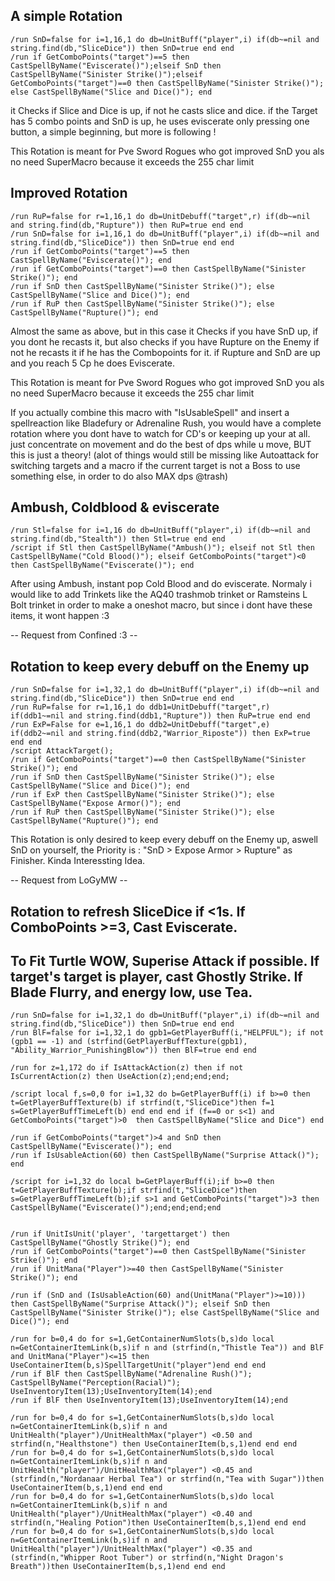 ## A simple Rotation
```
/run SnD=false for i=1,16,1 do db=UnitBuff("player",i) if(db~=nil and string.find(db,"SliceDice")) then SnD=true end end
/run if GetComboPoints("target")==5 then CastSpellByName("Eviscerate()");elseif SnD then CastSpellByName("Sinister Strike()");elseif GetComboPoints("target")==0 then CastSpellByName("Sinister Strike()"); else CastSpellByName("Slice and Dice()"); end
```
it Checks if Slice and Dice is up, if not he casts slice and dice.
if the Target has 5 combo points and SnD is up, he uses eviscerate
only pressing one button, a simple beginning, but more is following !

This Rotation is meant for Pve Sword Rogues who got improved SnD
you als no need SuperMacro because it exceeds the 255 char limit


## Improved Rotation
```
/run RuP=false for r=1,16,1 do db=UnitDebuff("target",r) if(db~=nil and string.find(db,"Rupture")) then RuP=true end end
/run SnD=false for i=1,16,1 do db=UnitBuff("player",i) if(db~=nil and string.find(db,"SliceDice")) then SnD=true end end
/run if GetComboPoints("target")==5 then CastSpellByName("Eviscerate()"); end
/run if GetComboPoints("target")==0 then CastSpellByName("Sinister Strike()"); end
/run if SnD then CastSpellByName("Sinister Strike()"); else CastSpellByName("Slice and Dice()"); end
/run if RuP then CastSpellByName("Sinister Strike()"); else CastSpellByName("Rupture()"); end
```
Almost the same as above, but in this case it Checks if you have SnD up, if you dont he recasts it, but also checks if you have Rupture on the Enemy if not he recasts it if he has the Combopoints for it. if Rupture and SnD are up and you reach 5 Cp he does Eviscerate.

This Rotation is meant for Pve Sword Rogues who got improved SnD
you als no need SuperMacro because it exceeds the 255 char limit

If you actually combine this macro with "IsUsableSpell" and insert a spellreaction like Bladefury or Adrenaline Rush, you would have a complete rotation where you dont have to watch for CD's or keeping up your at all. just concentrate on movement and do the best of dps while u move, BUT this is just a theory! (alot of things would still be missing like Autoattack for switching targets and a macro if the current target is not a Boss to use something else, in order to do also MAX dps @trash)


## Ambush, Coldblood & eviscerate
```
/run Stl=false for i=1,16 do db=UnitBuff("player",i) if(db~=nil and string.find(db,"Stealth")) then Stl=true end end
/script if Stl then CastSpellByName("Ambush()"); elseif not Stl then CastSpellByName("Cold Blood()"); elseif GetComboPoints("target")<0 then CastSpellByName("Eviscerate()"); end
```
After using Ambush, instant pop Cold Blood and do eviscerate. Normaly i would like to add Trinkets like the AQ40 trashmob trinket or Ramsteins L Bolt trinket in order to make a oneshot macro, but since i dont have these items, it wont happen :3

-- Request from Confined :3 --


## Rotation to keep every debuff on the Enemy up
```
/run SnD=false for i=1,32,1 do db=UnitBuff("player",i) if(db~=nil and string.find(db,"SliceDice")) then SnD=true end end
/run RuP=false for r=1,16,1 do ddb1=UnitDebuff("target",r) if(ddb1~=nil and string.find(ddb1,"Rupture")) then RuP=true end end
/run ExP=False for e=1,16,1 do ddb2=UnitDebuff("target",e) if(ddb2~=nil and string.find(ddb2,"Warrior_Riposte")) then ExP=true end end
/script AttackTarget();
/run if GetComboPoints("target")==0 then CastSpellByName("Sinister Strike()"); end
/run if SnD then CastSpellByName("Sinister Strike()"); else CastSpellByName("Slice and Dice()"); end
/run if ExP then CastSpellByName("Sinister Strike()"); else CastSpellByName("Expose Armor()"); end
/run if RuP then CastSpellByName("Sinister Strike()"); else CastSpellByName("Rupture()"); end
```
This Rotation is only desired to keep every debuff on the Enemy up, aswell SnD on yourself, the Priority is : "SnD > Expose Armor > Rupture" as Finisher.
Kinda Interessting Idea.

-- Request from LoGyMW --


## Rotation to refresh SliceDice if <1s.  If ComboPoints >=3, Cast Eviscerate. 
## To Fit Turtle WOW, Superise Attack if possible. If target's target is player, cast Ghostly Strike. If Blade Flurry, and energy low, use Tea.

```
/run SnD=false for i=1,32,1 do db=UnitBuff("player",i) if(db~=nil and string.find(db,"SliceDice")) then SnD=true end end
/run BlF=false for i=1,32,1 do gpb1=GetPlayerBuff(i,"HELPFUL"); if not (gpb1 == -1) and (strfind(GetPlayerBuffTexture(gpb1), "Ability_Warrior_PunishingBlow")) then BlF=true end end

/run for z=1,172 do if IsAttackAction(z) then if not IsCurrentAction(z) then UseAction(z);end;end;end;

/script local f,s=0,0 for i=1,32 do b=GetPlayerBuff(i) if b>=0 then t=GetPlayerBuffTexture(b) if strfind(t,"SliceDice")then f=1 s=GetPlayerBuffTimeLeft(b) end end end if (f==0 or s<1) and GetComboPoints("target")>0  then CastSpellByName("Slice and Dice") end

/run if GetComboPoints("target")>4 and SnD then CastSpellByName("Eviscerate()"); end
/run if IsUsableAction(60) then CastSpellByName("Surprise Attack()"); end

/script for i=1,32 do local b=GetPlayerBuff(i);if b>=0 then t=GetPlayerBuffTexture(b);if strfind(t,"SliceDice")then s=GetPlayerBuffTimeLeft(b);if s>1 and GetComboPoints("target")>3 then CastSpellByName("Eviscerate()");end;end;end;end


/run if UnitIsUnit('player', 'targettarget') then CastSpellByName("Ghostly Strike()"); end
/run if GetComboPoints("target")==0 then CastSpellByName("Sinister Strike()"); end
/run if UnitMana("Player")>=40 then CastSpellByName("Sinister Strike()"); end

/run if (SnD and (IsUsableAction(60) and(UnitMana("Player")>=10))) then CastSpellByName("Surprise Attack()"); elseif SnD then CastSpellByName("Sinister Strike()"); else CastSpellByName("Slice and Dice()"); end

/run for b=0,4 do for s=1,GetContainerNumSlots(b,s)do local n=GetContainerItemLink(b,s)if n and (strfind(n,"Thistle Tea")) and BlF and UnitMana("Player")<=15 then UseContainerItem(b,s)SpellTargetUnit("player")end end end
/run if BlF then CastSpellByName("Adrenaline Rush()"); CastSpellByName("Perception(Racial)"); UseInventoryItem(13);UseInventoryItem(14);end
/run if BlF then UseInventoryItem(13);UseInventoryItem(14);end

/run for b=0,4 do for s=1,GetContainerNumSlots(b,s)do local n=GetContainerItemLink(b,s)if n and UnitHealth("player")/UnitHealthMax("player") <0.50 and strfind(n,"Healthstone") then UseContainerItem(b,s,1)end end end
/run for b=0,4 do for s=1,GetContainerNumSlots(b,s)do local n=GetContainerItemLink(b,s)if n and UnitHealth("player")/UnitHealthMax("player") <0.45 and (strfind(n,"Nordanaar Herbal Tea") or strfind(n,"Tea with Sugar"))then UseContainerItem(b,s,1)end end end
/run for b=0,4 do for s=1,GetContainerNumSlots(b,s)do local n=GetContainerItemLink(b,s)if n and UnitHealth("player")/UnitHealthMax("player") <0.40 and  strfind(n,"Healing Potion")then UseContainerItem(b,s,1)end end end
/run for b=0,4 do for s=1,GetContainerNumSlots(b,s)do local n=GetContainerItemLink(b,s)if n and UnitHealth("player")/UnitHealthMax("player") <0.35 and (strfind(n,"Whipper Root Tuber") or strfind(n,"Night Dragon's Breath"))then UseContainerItem(b,s,1)end end end


```
